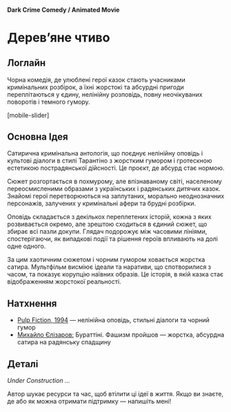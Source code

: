 #### Dark Crime Comedy / Animated Movie

# Дерев’яне чтиво

## Логлайн

Чорна комедія, де улюблені герої казок стають учасниками кримінальних розбірок, а їхні жорстокі та абсурдні пригоди переплітаються у єдину, нелінійну розповідь, повну неочікуваних поворотів і темного гумору.

[mobile-slider]

## Основна Ідея

Сатирична кримінальна антологія, що поєднує нелінійну оповідь і культові діалоги в стилі Тарантіно з жорстким гумором і гротескною естетикою пострадянської дійсності. Це проєкт, де абсурд стає нормою.

Сюжет розгортається в похмурому, але впізнаваному світі, населеному переосмисленими образами з українських і радянських дитячих казок. Знайомі герої перетворюються на заплутаних, морально неоднозначних персонажів, залучених у кримінальні афери та брудні розбірки.

Оповідь складається з декількох переплетених історій, кожна з яких розвивається окремо, але зрештою сходиться в єдиний сюжет, що збирає всі пазли докупи. Глядач подорожує між часовими лініями, спостерігаючи, як випадкові події та рішення героїв впливають на долі одне одного.

За цим хаотичним сюжетом і чорним гумором ховається жорстка сатира. Мультфільм висміює ідеали та наративи, що спотворилися з часом, та показує корупцію наївних образів. Це історія, в якій казка стає відображенням жорстокої реальності.

## Натхнення

- [Pulp Fiction, 1994](https://www.imdb.com/title/tt0110912/) — нелінійна оповідь, стильні діалоги та чорний гумор
- [Михайло Єлізаров:](https://neolurk.org/wiki/%D0%9C%D0%B8%D1%85%D0%B0%D0%B8%D0%BB_%D0%95%D0%BB%D0%B8%D0%B7%D0%B0%D1%80%D0%BE%D0%B2) Бураттіні. Фашизм пройшов — жорстка, абсурдна сатира на радянську спадщину

## Деталі

*Under Construction …*

Автор шукає ресурси та час, щоб втілити ці ідеї в життя. Якщо ви знаєте, де або як можна отримати підтримку — напишіть мені!